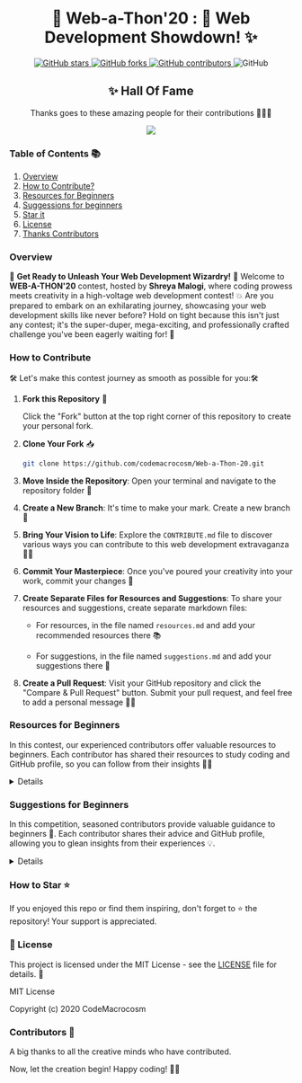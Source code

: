 

<div align="center">

# 🎉 Web-a-Thon'20 : 🚀 Web Development Showdown! ✨

</div>
<p align="center">
  <a href="https://github.com/CodeMacrocosm/Web-a-Thon-20/stargazers">
    <img src="https://img.shields.io/github/stars/CodeMacrocosm/Web-a-Thon-20?style=flat-square" alt="GitHub stars">
  </a>
  <a href="https://github.com/CodeMacrocosm/Web-a-Thon-20/network">
    <img src="https://img.shields.io/github/forks/CodeMacrocosm/Web-a-Thon-20?style=flat-square" alt="GitHub forks">
  </a>
  <a href="https://github.com/codemacrocosm/Web-a-Thon-20/graphs/contributors">
    <img src="https://img.shields.io/github/contributors/codemacrocosm/Web-a-Thon-20.svg" alt="GitHub contributors">
  </a>
  <img src="https://img.shields.io/github/license/CodeMacrocosm/Web-a-Thon-20" alt="GitHub">
</p>

<div align="center">

## ✨ Hall Of Fame

Thanks goes to these amazing people for their contributions 🎉🎉🎉

<a href="https://github.com/codeMacrocosm/Web-a-Thon-20/graphs/contributors">
  <img src="https://contrib.rocks/image?repo=codeMacrocosm/Web-a-Thon-20" />
</a>

</div>




### Table of Contents 📚

1. [Overview](#overview)
2. [How to Contribute?](#how-to-contribute)
3. [Resources for Beginners](https://github.com/CodeMacrocosm/Web-a-Thon-20/edit/master/README.md#resources-for-beginners)
4. [Suggessions for beginners](https://github.com/CodeMacrocosm/Web-a-Thon-20/edit/master/README.md#suggestions-for-beginners)
5. [Star it](#how-to-star-)
6. [License](#-license)
7. [Thanks Contributors](#contributors-)


### Overview

🌟 **Get Ready to Unleash Your Web Development Wizardry!** 🌟 Welcome to **WEB-A-THON'20** contest, hosted by **Shreya Malogi**, where coding prowess meets creativity in a high-voltage web development contest! 💥 Are you prepared to embark on an exhilarating journey, showcasing your web development skills like never before? Hold on tight because this isn't just any contest; it's the super-duper, mega-exciting, and professionally crafted challenge you've been eagerly waiting for! 🚀




###  How to Contribute

🛠️ Let's make this contest journey as smooth as possible for you:🛠️

1. **Fork this Repository** 🍴

   Click the "Fork" button at the top right corner of this repository to create your personal fork.

2. **Clone Your Fork** 📥

   ```bash
   git clone https://github.com/codemacrocosm/Web-a-Thon-20.git
   ```

3. **Move Inside the Repository**: Open your terminal and navigate to the repository folder 📂

4. **Create a New Branch**: It's time to make your mark. Create a new branch 🌱

5. **Bring Your Vision to Life**: Explore the `CONTRIBUTE.md` file to discover various ways you can contribute to this web development extravaganza 🚀💡

6. **Commit Your Masterpiece**: Once you've poured your creativity into your work, commit your changes 🎨

7. **Create Separate Files for Resources and Suggestions**: To share your resources and suggestions, create separate markdown files:
   
    - For resources, in the file named `resources.md` and add your recommended resources there 📚

    - For suggestions, in the file named `suggestions.md` and add your suggestions there 💬


8. **Create a Pull Request**: Visit your GitHub repository and click the "Compare & Pull Request" button. Submit your pull request, and feel free to add a personal message 🚀💬

### Resources for Beginners

In this contest, our experienced contributors offer valuable resources to beginners. Each contributor has shared their resources to study coding and GitHub profile, so you can follow from their insights 🚀💡
<details>




| GitHub Profile                                     | Resources                                                                                                                                                                           |
| ------------------------------------------------- | ----------------------------------------------------------------------------------------------------------------------------------------------------------------------------------- |
| [Anuj-Khadka](https://github.com/Anuj-Khadka)     | [Telusko](https://www.youtube.com/channel/UC59K-uG2A5ogwIrHw4bmlEg), [Codewithharry](https://www.youtube.com/channel/UCeVMnSShP_Iviwkknt83cww),  |
| [hemabhagnani](https://github.com/hemabhagnani) | [Flutter beginner Tutorial](https://www.youtube.com/watch?v=1ukSR1GRtMU&list=PL4cUxeGkcC9jLYyp2Aoh6hcWuxFDX6PBJ).                                                                   |
| [anjalisoni3655](https://github.com/anjalisoni3655) | [Sololearn](https://www.sololearn.com/).                                                                                                                                          |
| [prakash-sah-lab](https://github.com/prakash-sah-lab) | [Mr sir G](https://youtu.be/wdejN42iSEY).                                                                                                                                     |
| [shruthi-kotawar](https://github.com/shruthi-kotawar) | [nptel](https://nptel.ac.in/).                                                                                                                                                   |
| [sameera-7](https://github.com/sameera-7)         | [Khan Academy](https://www.khanacademy.org/).                                                                                                                                     |
| [shruthi-kotawar](https://github.com/shruthi-kotawar) | [nptel](https://nptel.ac.in/).                                                                                                                                                   |
| [niharikaponugoti](https://github.com/niharikaponugoti) | [edwisely](https://www.edwisely.com/).                                                                                                                                         |
| [chandrasangna.noundla](https://github.com/chandrasangna.noundla) | [coursera](https://www.coursera.org/).                                                                                                                                     |
| [dragon-fly-dev](https://github.com/dragon-fly-dev) | [openclassroom](https://www.openclassroom.com/).                                                                                                                                   |
| [srujana-55](https://GitHub.com/srujana-55)       | [swoyam](https://www.swoyam.org/).                                                                                                                                              |
| [Anwarali](https://github.com/Anwarali)           | [Free Code camp](https://www.freecodecamp.org/).                                                                                                                                 |
| [Brunopbb](https://github.com/Brunopbb)           | [CBFCursos](https://www.youtube.com/user/canalfessorbruno).                                                                                                                       |
| [jyoti88](https://github.com/jyoti88)             | [Mr sir G](https://youtu.be/wdejN42iSEY), [Khan Academy](https://www.khanacademy.org/).                                                                                           |
| [Bhargavirudravarapu](https://github.com/Bhargavirudravarapu) | [unschool](https://www.unschool.in).                                                                                                                                          |
| [Sahil-k1509](https://github.com/Sahil-k1509)     | [Tech With Tim](https://www.youtube.com/channel/UC4JX40jDee_tINbkjycV4Sg), [Freecodecamp](https://www.youtube.com/channel/UC8butISFwT-Wl7EV0hUK0BQ),|
| [parth93QA](https://github.com/parth93QA)         | [Colt Steele](https://www.youtube.com/c/ColtSteeleCode/playlists), [The New Boston](https://www.youtube.com/user/thenewboston),  |
| [GabbyJ](https://github.com/GabbyJ)               | [Angela Yu's ](https://www.udemy.com/course/the-complete-web-development-bootcamp/), [Mike Dane](https://www.youtube.com/playlist?list=PLLAZ4kZ9dFpMMs5lskzBApYXn0bl7emsW).                                  |
| [Shubhani](https://github.com/Shubhani)           | [coursera](https://www.coursera.org).                                                                                                                                           |
| [ak0982](https://github.com/ak0982)               | [interviewbit](https://www.interviewbit.com/).                                                                                                                                  |                                                                                                  |
| [zomsik](https://github.com/zomsik)               | [automatetheboringstuff](https://automatetheboringstuff.com).                                                                                                                     |
| [coderninjakashyap](https://github.com/coderninjakashyap) | [Coding Omega](https://www.youtube.com/c/codingomega)                                                                                   |
| [sadopsa](https://github.com/sadopsa)             | [w33schools](https://www.w3schools.com/).                                                                                                                                       |
| [noob3426](https://github.com/noob3426)           | [codeforces](https://codeforces.com/).                                                                                                                                         |
| [Anushree176](https://github.com/Anushree176)     | [GeeksForGeeks](https://www.geeksforgeeks.org/), [Codecademy](https://www.codecademy.com/),                                                 |
| [sanyammm](https://github.com/sanyammm)           | [Apni Kaksha](https://www.youtube.com/channel/UCF7BExjT2zH_mmyqOB139Dg), [Frontend Mentor](https://www.frontendmentor.io/challenges),.               |
| [Ocoderdude](https://github.com/Ocoderdude/)      | [Traversy Media](https://www.youtube.com/user/TechGuyWeb), . |
| [aastha271100](https://github.com/aastha271100)   | [Leetcode](https://www.leetcode.com), [Hackerrank](https://www.hackerrank.com), [Coursera](https://www.coursera.org).                                                           |
| [DekyDesigns](https://github.com/DekyDesigns)     | [Code Pen](https://codepen.io/),  |                    
| [Areen161](https://github.com/Areen161)           | [Sololearn](https://www.sololearn.com/).       |


</details>
                                                          
### Suggestions for Beginners

In this competition, seasoned contributors provide valuable guidance to beginners 🚀. Each contributor shares their advice and GitHub profile, allowing you to glean insights from their experiences 💡.

<details>

| Contributor          | GitHub Profile                                      | Suggestion                                                                                                                        |
| -------------------- | -------------------------------------------------- | --------------------------------------------------------------------------------------------------------------------------------- |
| hemabhagnani50       | [hemabhagnani50](https://github.com/hemabhagnani)  | Do not worry that others are better than you; just keep in mind that you can and you will.                                      |
| uzumakinaruto96      | [uzumakinaruto96](https://github.com/uzumakinaruto96) | Always believe in yourself.                                                                                                   |
| Abhishek Vishwakarma | [Abhishek765](https://github.com/Abhishek765)      | Learn complete web development from HTML, CSS, JS to backend and Deployment too!! Follow the [Link](https://www.youtube.com/watch?v=6mbwJ2xhgzM&list=PLu0W_9lII9agiCUZYRsvtGTXdxkzPyItg). |
| Sneha                | [Snehakri022](https://github.com/Snehakri022)      | Don’t give up early; It may take weeks to get started.                                                                        |
| Anjali Soni          | [anjalisoni3655](https://github.com/anjalisoni3655) | Explore different fields be it machine learning, development, cyber security, etc. at least once. Don't go with the current trend. Be yourself 🙂. |
| Mousumi Das          | [MousumiDas625](https://github.com/MousumiDas625)  | First, go through some videos relating to all the functionalities on GitHub, then start by editing some README files and sending those as PR's. You will feel more comfortable in solving the issues and contributing to the domain(s) of your interest. |
| Prakash kumar        | [prakash-sah-lab](https://github.com/prakash-sah-lab) | Don't think coding is hard. Start learning from the zero level; firstly, watch some videos and know about the language.        |
| Shruthi              | [shruthi-kotawar](https://gitHub.com/shruthi-kotawar) | Never sit for long between programming. Resolve real hard problems by taking a walk.                                           |
| RonitDutta           | [RD91](https://github.com/RD91)                    | For learning anything, you don't need to pay for it; you can get it on YouTube, the best place to learn.                      |
| Sameera              | [sameera-7](https://github.com/sameera-7)           | Use Version Control Software.                                                                                                  |
| Niharika             | [Niharikaponugoti](https://gitHub.com/Niharikaponugoti) | Learn by doing. Always play with the code while learning.                                                                  |
| chandrasangna        | [shruthi-kotawar](https://github.com/shruthi-kotawar) | Starting your software development career can be scary, but also very exciting.                                              |
| srujana              | [GitHub.com/srujana-55](https://GitHub.com/srujana-55) | Don't be afraid of coding; you have to start from the basics.                                                               |
| Partha               | [parth93QA](https://github.com/parth93QA)          | Practice and learn; do not worry about your mistakes; you will eventually find your way.                                    |
| MasterBrian99        | [MasterBrian99](https://github.com/MasterBrian99)    | No one is perfect; that's why IDE has autocompletion. Never give up, always be yourself.                                       |
| Shubhani             | [Shubhani25](https://github.com/Shubhani25)        | Start everything from basics and do not worry at all. Practicing and doing everything on your own will fill you with confidence, and then your hard work will pay off. Don't ever feel low; everything will be by your side. |
| VivianeRamos         | [vivi3008](https://github.com/vivi3008)            | Persist even when you think you will not succeed.                                                                           |
| CHiGi                | [imCHiGi](https://github.com/imCHiGi)              | Always play with the code while learning and pick a project you like. Try to enhance it every time you learn a new concept.     |
| Pahlevi              | [pahlevikun](https://github.com/pahlevikun)        | Always learn something new every day.                                                                                        |
| Harpreet Madaan      | [harpreet199](https://github.com/harpreet199)      | Understand your field of interest, focus on one field, and master it while moving towards other technology.                   |
| Prateek              | [Ocoderdude](https://github.com/Ocoderdude)        | Do not memorize solutions to competitive problems; instead, understand the logic or the pattern used in the problem. Try to make your code optimized with good space and time complexity. |

</details>


### How to Star ⭐

If you enjoyed this repo or find them inspiring, don't forget to ⭐ the repository! Your support is appreciated.

### 📄 License

This project is licensed under the MIT License - see the [LICENSE](LICENSE) file for details. 📜

MIT License

Copyright (c) 2020 CodeMacrocosm


### Contributors 🙌

A big thanks to all the creative minds who have contributed.

Now, let the creation begin! Happy coding! 🎨✨



